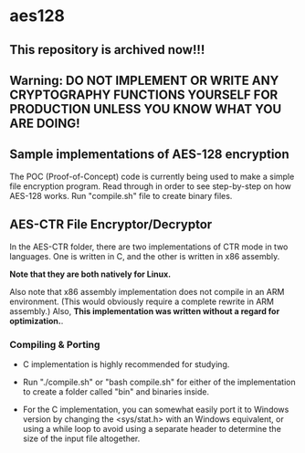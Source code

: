 # aes128
## This repository is archived now!!!

## Warning: DO NOT IMPLEMENT OR WRITE ANY CRYPTOGRAPHY FUNCTIONS YOURSELF FOR PRODUCTION UNLESS YOU KNOW WHAT YOU ARE DOING!

## Sample implementations of AES-128 encryption

The POC (Proof-of-Concept) code is currently being used to make a simple file encryption program. Read through in order to see step-by-step on how AES-128 works. Run "compile.sh" file to create binary files.


## AES-CTR File Encryptor/Decryptor

In the AES-CTR folder, there are two implementations of CTR mode in two languages. One is written in C, and the other is written in x86 assembly.

**Note that they are both natively for Linux.**

Also note that x86 assembly implementation does not compile in an ARM environment. (This would obviously require a complete rewrite in ARM assembly.) Also, **This implementation was written without a regard for optimization.**.


### Compiling & Porting

- C implementation is highly recommended for studying.

- Run "./compile.sh" or "bash compile.sh" for either of the implementation to create a folder called "bin" and binaries inside.

- For the C implementation, you can somewhat easily port it to Windows version by changing the <sys/stat.h> with an Windows equivalent, or using a while loop to avoid using a separate header to determine the size of the input file altogether.
